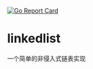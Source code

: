 [![Go Report Card](https://goreportcard.com/badge/github.com/WCBBEX/linkedlist)](https://goreportcard.com/report/github.com/WCBBEX/linkedlist)
# linkedlist
一个简单的非侵入式链表实现
